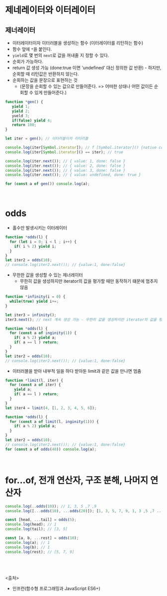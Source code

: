 # 제네레이터와 이터레이터
## 제너레이터
- 이터레이터이자 이터러블을 생성하는 함수 (이터레이터를 리턴하는 함수)
- 함수 앞에 `*`을 붙인다.
- `yield`로 몇 번의 `next`로 값을 꺼내줄 지 정할 수 있다.
- 순회가 가능하다.
- return 값 생성 가능 (done:true 이면 'undefined' 대신 정의한 값 반환) - 하지만, 순회할 때 리턴값은 반환하지 않는다.
- 순회하는 값을 문장으로 표현하는 것 
  - (문장을 순회할 수 있는 값으로 만들어준다. => 어떠한 상태나 어떤 값이든 순회할 수 있게 만들어준다.)
```js
function *gen() {
   yield 1;
   yield 2;
   yueld 3;
   if(false) yield 4;
   return 100;
}

let iter = gen(); // 이터러블이자 이터러블

console.log(iter[Symbol.iterator]); // f [Symbol.iterator]() {native code}
console.log(iter[Symbol.iterator]() == iter); // true

console.log(iter.next()); // { value: 1, done: false }
console.log(iter.next()); // { value: 2, done: false }
console.log(iter.next()); // { value: 3, done: false }
console.log(iter.next()); // { value: undefined, done: true }

for (const a of gen()) console.log(a);
```

<br>

# odds
- 홀수만 발생시키는 이터레이터
```js
function *odds(l) {
  for (let i = 0; i < l ; i++) {
    if( i % 2) yield i;
  }
}
let iter2 = odds(10);
// console.log(iter2.next()); // {value:1, done:false}
```

- 무한한 값을 생성할 수 있는 제너레이터
  - 무한히 값을 생성하지만 iterator의 값을 평가할 때만 동작하기 떄문에 멈추지 않음
```js
function *infinity(i = 0) {
  while(true) yield i+=;
}

let iter3 = infinity();
iter3.next(); // next 계속 생성 가능 - 무한히 값을 생성하지만 iterator의 값을 평가할 때만 동작하기 떄문에 멈추지 않음
```
```js
function *odds(l) {
  for (const a of inginity(1)) {
    if( a % 2) yield a;
    if( a == l ) return;
  }
}
let iter2 = odds(10);
// console.log(iter2.next()); // {value:1, done:false}
```

- 이터러블을 받아 내부적 일을 하다 받아둔 limit과 같은 값을 만나면 멈춤
```js
function *limit(l, iter) {
  for (const a of iter) {
    yield a;
    if( a == l ) return;
  }
}
let iter4 = limit(4, [1, 2, 3, 4, 5, 6]);
```
```js
function *odds(l) {
  for (const a of limit(l, inginity(1))) {
    if( a % 2) yield a;
  }
}
let iter2 = odds(10);
// console.log(iter2.next()); // {value:1, done:false}
for (const a of odds(40)) console.log(a);
```

<br>

# for...of, 전개 연산자, 구조 분해, 나머지 연산자
```js
console.log(..odds(10)); // 1, 3, 5 ,7 ,9
console.log([...odds(10), ...odds(20)]); [1, 3, 5, 7, 9, 1, 3 ,5 ,7 ...]

const [head, ...tail] = odds(5);
console.log(head); // 1
console.log(tail); // [3, 5]

const [a, b, ...rest] = odds(10);
console.log(a); // 1
console.log(b); // 1
console.log(rest); // [5, 7, 9]
```

<br><br><br>
<출처>
- 인프런(함수형 프로그래밍과 JavaScript ES6+)
